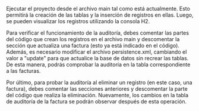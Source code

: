 Ejecutar el proyecto desde el archivo main tal como está actualmente. Esto permitirá la creación de las tablas y la inserción de registros en ellas. Luego, se pueden visualizar los registros utilizando la consola H2.

Para verificar el funcionamiento de la auditoría, debes comentar las partes del código que crean los registros en el archivo main y descomentar la sección que actualiza una factura (esto ya está indicado en el código). Además, es necesario modificar el archivo persistence.xml, cambiando el valor a "update" para que actualice la base de datos sin recrear las tablas. De esta manera, podrás comprobar la auditoría en la tabla correspondiente a las facturas.

Por último, para probar la auditoría al eliminar un registro (en este caso, una factura), debes comentar las secciones anteriores y descomentar la parte del código que realiza la eliminación. Nuevamente, los cambios en la tabla de auditoría de la factura se podrán observar después de esta operación.